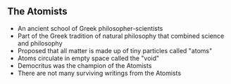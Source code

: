## The Atomists
- An ancient school of Greek philosopher-scientists
- Part of the Greek tradition of natural philosophy that combined science and philosophy
- Proposed that all matter is made up of tiny particles called "atoms"
- Atoms circulate in empty space called the "void"
- Democritus was the champion of the Atomists
- There are not many surviving writings from the Atomists
